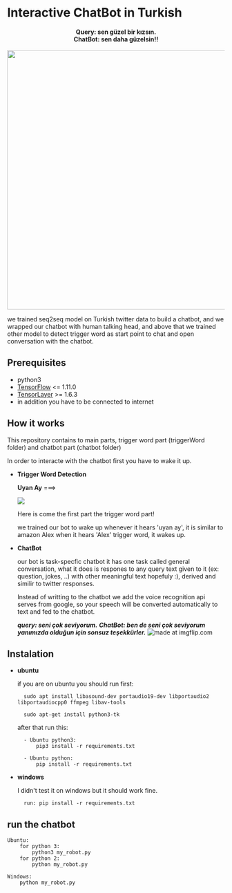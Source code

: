 

# Interactive ChatBot in Turkish




<p align="center">
<b>Query: sen güzel bir kızsın. </b><br>
<b>ChatBot: sen daha güzelsin!!</b><br><br>
<img width="600" src="https://media.giphy.com/media/1r8YRUc7Y7BwoaCC42/giphy.gif"/> 
</p>

we trained seq2seq model on Turkish twitter data to build a chatbot, and we wrapped our chatbot with human talking head, and above that we trained other model to detect trigger word as start point to chat and open conversation with the chatbot.  

## Prerequisites
- python3
- [TensorFlow](https://github.com/tensorflow/tensorflow) <= 1.11.0
- [TensorLayer](https://github.com/zsdonghao/tensorlayer) >= 1.6.3
- in addition you have to be connected to internet 

## How it works

This repository  contains to main parts, trigger word part (triggerWord folder) and chatbot part (chatbot folder)

In order to interacte with the chatbot first you have to wake it up.

- **Trigger Word Detection**

	**Uyan Ay** ===> 
	
	<img src="https://media.giphy.com/media/TakZY1jvx5ThjAuk4m/giphy.gif"/></a>

	Here is come the first part the trigger word part!

	we trained our bot to wake up whenever it hears 'uyan ay', it is similar to amazon Alex when it hears 'Alex' trigger word, it wakes up.

- **ChatBot**

	our bot is task-specfic chatbot it has one task called general conversation, what it does is respones to any query text given to it (ex: question, jokes, ..) with other meaningful text hopefuly :), derived and similir to twitter responses.

	Instead of writting to the chatbot we add the voice recognition api serves from google, so your speech will be converted automatically to text and fed to the chatbot.

	***query: seni çok seviyorum.***
	***ChatBot: ben de seni çok seviyorum yanımızda olduğun için sonsuz teşekkürler.***
	<img algin="center" src="https://media.giphy.com/media/7XrDb6fGsWoKy9DWrb/giphy.gif" title="made at imgflip.com"/></a>

## Instalation

- **ubuntu**

	if you are on ubuntu you should run first:     

		sudo apt install libasound-dev portaudio19-dev libportaudio2 libportaudiocpp0 ffmpeg libav-tools

		sudo apt-get install python3-tk 

	after that run this:

		- Ubuntu python3:
			pip3 install -r requirements.txt

		- Ubuntu python:
			pip install -r requirements.txt

- **windows**

	I didn't test it on windows but it should work fine.

		run: pip install -r requirements.txt

## run the chatbot
	Ubuntu:
		for python 3: 
			python3 my_robot.py
		for python 2:
			python my_robot.py

	Windows:
		python my_robot.py
